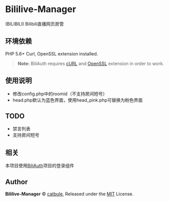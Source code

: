 # Bililive-Manager
(BILIBILI) Bilibili直播网页房管

## 环境依赖
PHP 5.6+ Curl, OpenSSL extension installed.
> **Note:** BiliAuth requires [cURL](http://php.net/manual/en/book.curl.php) and [OpenSSL](http://php.net/manual/en/book.openssl.php) extension in order to work.

## 使用说明
- 修改config.php中的roomid（不支持房间短号）
- head.php默认为蓝色界面，使用head_pink.php可替换为粉色界面

## TODO
- 禁言列表
- 支持房间短号

## 相关
本项目使用[BiliAuth](https://github.com/lkeme/BiliAuth)项目的登录组件

## Author

**Bililive-Manager** © [catbule](https://github.com/catbule), Released under the [MIT](./LICENSE) License.<br>


